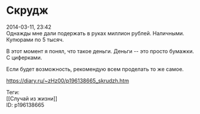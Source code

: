 Скрудж
=======

   
 2014-03-11, 23:42   
  Однажды мне дали подержать в руках миллион рублей. Наличными. Купюрами по 5 тысяч.   
   
 В этот момент я понял, что такое деньги. Деньги -- это просто бумажки. С циферками.   
   
 Если будет возможность, рекомендую всем проделать то же самое.   
    
 <https://diary.ru/~zHz00/p196138665_skrudzh.htm>   
   
 Теги:   
 [[Случай из жизни]]   
 ID: p196138665